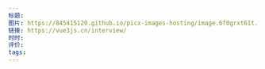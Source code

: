 ```yaml
---
标题: 
图片: https://845415120.github.io/picx-images-hosting/image.6f0grxt61t.png
链接: https://vue3js.cn/interview/
时时: 
评价: 
tags:
---
```


